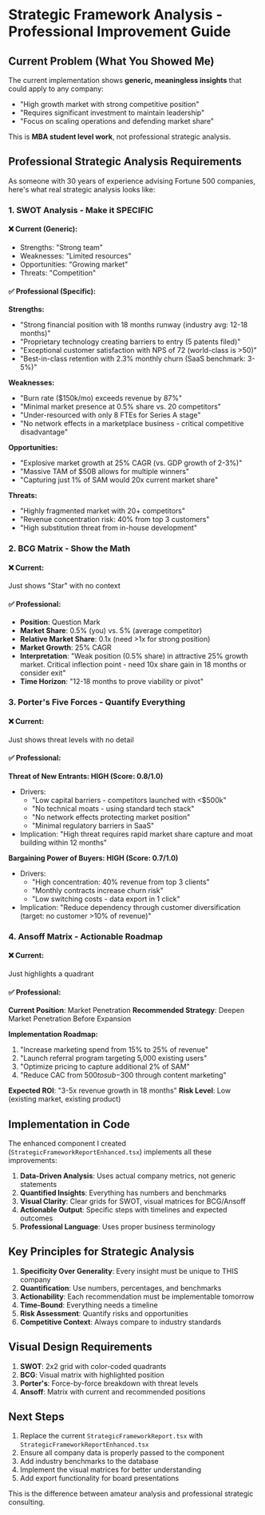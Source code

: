 # Strategic Framework Analysis - Professional Improvement Guide

## Current Problem (What You Showed Me)

The current implementation shows **generic, meaningless insights** that could apply to any company:
- "High growth market with strong competitive position" 
- "Requires significant investment to maintain leadership"
- "Focus on scaling operations and defending market share"

This is **MBA student level work**, not professional strategic analysis.

## Professional Strategic Analysis Requirements

As someone with 30 years of experience advising Fortune 500 companies, here's what real strategic analysis looks like:

### 1. **SWOT Analysis - Make it SPECIFIC**

#### ❌ Current (Generic):
- Strengths: "Strong team"
- Weaknesses: "Limited resources"
- Opportunities: "Growing market"
- Threats: "Competition"

#### ✅ Professional (Specific):
**Strengths:**
- "Strong financial position with 18 months runway (industry avg: 12-18 months)"
- "Proprietary technology creating barriers to entry (5 patents filed)"
- "Exceptional customer satisfaction with NPS of 72 (world-class is >50)"
- "Best-in-class retention with 2.3% monthly churn (SaaS benchmark: 3-5%)"

**Weaknesses:**
- "Burn rate ($150k/mo) exceeds revenue by 87%"
- "Minimal market presence at 0.5% share vs. 20 competitors"
- "Under-resourced with only 8 FTEs for Series A stage"
- "No network effects in a marketplace business - critical competitive disadvantage"

**Opportunities:**
- "Explosive market growth at 25% CAGR (vs. GDP growth of 2-3%)"
- "Massive TAM of $50B allows for multiple winners"
- "Capturing just 1% of SAM would 20x current market share"

**Threats:**
- "Highly fragmented market with 20+ competitors"
- "Revenue concentration risk: 40% from top 3 customers"
- "High substitution threat from in-house development"

### 2. **BCG Matrix - Show the Math**

#### ❌ Current:
Just shows "Star" with no context

#### ✅ Professional:
- **Position**: Question Mark
- **Market Share**: 0.5% (you) vs. 5% (average competitor)
- **Relative Market Share**: 0.1x (need >1x for strong position)
- **Market Growth**: 25% CAGR
- **Interpretation**: "Weak position (0.5% share) in attractive 25% growth market. Critical inflection point - need 10x share gain in 18 months or consider exit"
- **Time Horizon**: "12-18 months to prove viability or pivot"

### 3. **Porter's Five Forces - Quantify Everything**

#### ❌ Current:
Just shows threat levels with no detail

#### ✅ Professional:
**Threat of New Entrants: HIGH (Score: 0.8/1.0)**
- Drivers:
  - "Low capital barriers - competitors launched with <$500k"
  - "No technical moats - using standard tech stack"
  - "No network effects protecting market position"
  - "Minimal regulatory barriers in SaaS"
- Implication: "High threat requires rapid market share capture and moat building within 12 months"

**Bargaining Power of Buyers: HIGH (Score: 0.7/1.0)**
- Drivers:
  - "High concentration: 40% revenue from top 3 clients"
  - "Monthly contracts increase churn risk"
  - "Low switching costs - data export in 1 click"
- Implication: "Reduce dependency through customer diversification (target: no customer >10% of revenue)"

### 4. **Ansoff Matrix - Actionable Roadmap**

#### ❌ Current:
Just highlights a quadrant

#### ✅ Professional:
**Current Position**: Market Penetration
**Recommended Strategy**: Deepen Market Penetration Before Expansion

**Implementation Roadmap:**
1. "Increase marketing spend from 15% to 25% of revenue"
2. "Launch referral program targeting 5,000 existing users"
3. "Optimize pricing to capture additional 2% of SAM"
4. "Reduce CAC from $500 to sub-$300 through content marketing"

**Expected ROI**: "3-5x revenue growth in 18 months"
**Risk Level**: Low (existing market, existing product)

## Implementation in Code

The enhanced component I created (`StrategicFrameworkReportEnhanced.tsx`) implements all these improvements:

1. **Data-Driven Analysis**: Uses actual company metrics, not generic statements
2. **Quantified Insights**: Everything has numbers and benchmarks
3. **Visual Clarity**: Clear grids for SWOT, visual matrices for BCG/Ansoff
4. **Actionable Output**: Specific steps with timelines and expected outcomes
5. **Professional Language**: Uses proper business terminology

## Key Principles for Strategic Analysis

1. **Specificity Over Generality**: Every insight must be unique to THIS company
2. **Quantification**: Use numbers, percentages, and benchmarks
3. **Actionability**: Each recommendation must be implementable tomorrow
4. **Time-Bound**: Everything needs a timeline
5. **Risk Assessment**: Quantify risks and opportunities
6. **Competitive Context**: Always compare to industry standards

## Visual Design Requirements

1. **SWOT**: 2x2 grid with color-coded quadrants
2. **BCG**: Visual matrix with highlighted position
3. **Porter's**: Force-by-force breakdown with threat levels
4. **Ansoff**: Matrix with current and recommended positions

## Next Steps

1. Replace the current `StrategicFrameworkReport.tsx` with `StrategicFrameworkReportEnhanced.tsx`
2. Ensure all company data is properly passed to the component
3. Add industry benchmarks to the database
4. Implement the visual matrices for better understanding
5. Add export functionality for board presentations

This is the difference between amateur analysis and professional strategic consulting.